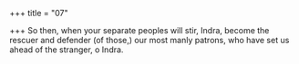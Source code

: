 +++
title = "07"

+++
So then, when your separate peoples will stir, Indra, become the rescuer  and defender (of those,)
our most manly patrons, who have set us ahead of the stranger, o Indra. 
